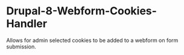 # Drupal-8-Webform-Cookies-Handler
Allows for admin selected cookies to be added to a webform on form submission.
